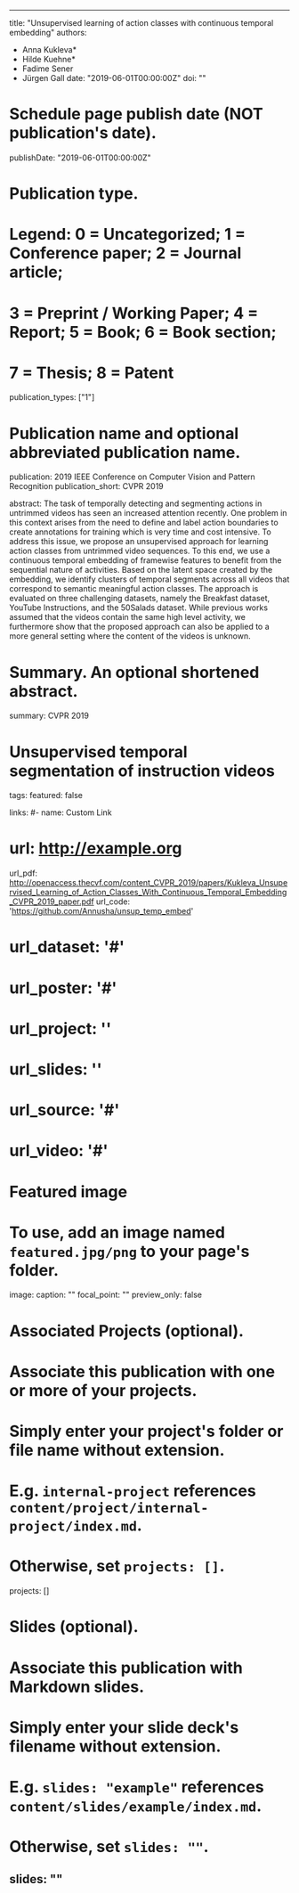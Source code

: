  ---
title: "Unsupervised learning of action classes with continuous temporal embedding"
authors:
- Anna Kukleva*
- Hilde Kuehne*
- Fadime Sener
- Jürgen Gall
date: "2019-06-01T00:00:00Z"
doi: ""

# Schedule page publish date (NOT publication's date).
publishDate: "2019-06-01T00:00:00Z"

# Publication type.
# Legend: 0 = Uncategorized; 1 = Conference paper; 2 = Journal article;
# 3 = Preprint / Working Paper; 4 = Report; 5 = Book; 6 = Book section;
# 7 = Thesis; 8 = Patent
publication_types: ["1"]

# Publication name and optional abbreviated publication name.
publication: 2019 IEEE Conference on Computer Vision and Pattern Recognition
publication_short: CVPR 2019

abstract: The task of temporally detecting and segmenting actions in untrimmed videos has seen an increased attention recently. One problem in this context arises from the need to define and label action boundaries to create annotations for training which is very time and cost intensive. To address this issue, we propose an unsupervised approach for learning action classes from untrimmed video sequences. To this end, we use a continuous temporal embedding of framewise features to benefit from the sequential nature of activities. Based on the latent space created by the embedding, we identify clusters of temporal segments across all videos that correspond to semantic meaningful action classes. The approach is evaluated on three challenging datasets, namely the Breakfast dataset, YouTube Instructions, and the 50Salads dataset. While previous works assumed that the videos contain the same high level activity, we furthermore show that the proposed approach can also be applied to a more general setting where the content of the videos is unknown.

# Summary. An optional shortened abstract.
summary: CVPR 2019
# Unsupervised temporal segmentation of instruction videos
tags:
featured: false

links:
#- name: Custom Link
#  url: http://example.org
url_pdf: http://openaccess.thecvf.com/content_CVPR_2019/papers/Kukleva_Unsupervised_Learning_of_Action_Classes_With_Continuous_Temporal_Embedding_CVPR_2019_paper.pdf
url_code: 'https://github.com/Annusha/unsup_temp_embed'
# url_dataset: '#'
# url_poster: '#'
# url_project: ''
# url_slides: ''
# url_source: '#'
# url_video: '#'

# Featured image
# To use, add an image named `featured.jpg/png` to your page's folder. 
image:
  caption: ""
  focal_point: ""
  preview_only: false

# Associated Projects (optional).
#   Associate this publication with one or more of your projects.
#   Simply enter your project's folder or file name without extension.
#   E.g. `internal-project` references `content/project/internal-project/index.md`.
#   Otherwise, set `projects: []`.
projects: []

# Slides (optional).
#   Associate this publication with Markdown slides.
#   Simply enter your slide deck's filename without extension.
#   E.g. `slides: "example"` references `content/slides/example/index.md`.
#   Otherwise, set `slides: ""`.
slides: ""
---


